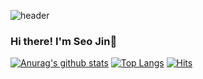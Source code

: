![header](https://capsule-render.vercel.app/api?type=wave&color=auto&height=300&section=header&text=Seo%20Jin&fontSize=90)

### Hi there! I'm Seo Jin👋

<!--
**seojinsarejj/seojinsarejj** is a ✨ _special_ ✨ repository because its `README.md` (this file) appears on your GitHub profile.

Here are some ideas to get you started:

- 🔭 I’m currently working on ...
- 🌱 I’m currently learning ...
- 👯 I’m looking to collaborate on ...
- 🤔 I’m looking for help with ...
- 💬 Ask me about ...
- 📫 How to reach me: ...
- 😄 Pronouns: ...
- ⚡ Fun fact: ...
-->

[![Anurag's github stats](https://github-readme-stats.vercel.app/api?username=seojinsarejj)](https://github.com/anuraghazra/github-readme-stats)
[![Top Langs](https://github-readme-stats.vercel.app/api/top-langs/?username=seojinsarejj&layout=compact)](https://github.com/anuraghazra/github-readme-stats)
[![Hits](https://hits.seeyoufarm.com/api/count/incr/badge.svg?url=https%3A%2F%2Fgithub.com/seojinsarejj)](https://hits.seeyoufarm.com) 
